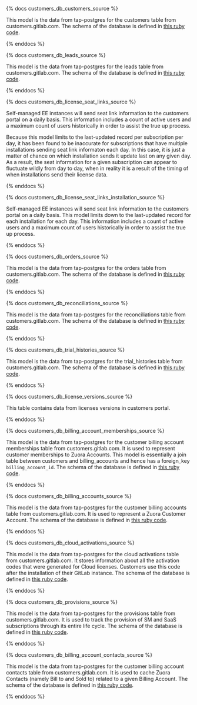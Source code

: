{% docs customers_db_customers_source %}

This model is the data from tap-postgres for the customers table from customers.gitlab.com. The schema of the database is defined in [this ruby code](https://gitlab.com/gitlab-org/customers-gitlab-com/blob/master/db/schema.rb).

{% enddocs %}

{% docs customers_db_leads_source %}

This model is the data from tap-postgres for the leads table from customers.gitlab.com. The schema of the database is defined in [this ruby code](https://gitlab.com/gitlab-org/customers-gitlab-com/blob/master/db/schema.rb).

{% enddocs %}

{% docs customers_db_license_seat_links_source %}

Self-managed EE instances will send seat link information to the customers portal on a daily basis. This information includes a count of active users and a maximum count of users historically in order to assist the true up process.

Because this model limits to the last-updated record per subscription per day, it has been found to be inaccurate for subscriptions that have multiple installations sending seat
link informaton each day. In this case, it is just a matter of chance on which installation sends it update last on any given day. As a result, the seat information for a given
subscription can appear to fluctuate wildly from day to day, when in reality it is a result of the timing of when installations send their license data.

{% enddocs %}

{% docs customers_db_license_seat_links_installation_source %}

Self-managed EE instances will send seat link information to the customers portal on a daily basis. This model limits down to the last-updated record for each installation for each day. This information includes a count of active users and a maximum count of users historically in order to assist the true up process.

{% enddocs %}

{% docs customers_db_orders_source %}

This model is the data from tap-postgres for the orders table from customers.gitlab.com. The schema of the database is defined in [this ruby code](https://gitlab.com/gitlab-org/customers-gitlab-com/blob/master/db/schema.rb).

{% enddocs %}

{% docs customers_db_reconciliations_source %}

This model is the data from tap-postgres for the reconciliations table from customers.gitlab.com. The schema of the database is defined in [this ruby code](https://gitlab.com/gitlab-org/customers-gitlab-com/blob/master/db/schema.rb).

{% enddocs %}

{% docs customers_db_trial_histories_source %}

This model is the data from tap-postgres for the trial_histories table from customers.gitlab.com. The schema of the database is defined in [this ruby code](https://gitlab.com/gitlab-org/customers-gitlab-com/blob/master/db/schema.rb).

{% enddocs %}

{% docs customers_db_license_versions_source %}

This table contains data from licenses versions in customers portal.

{% enddocs %}

{% docs customers_db_billing_account_memberships_source %}

This model is the data from tap-postgres for the customer billing account memberships table from customers.gitlab.com. It is used to represent customer memberships to Zuora Accounts. This model is essentially a join table between customers and billing_accounts and hence has a foreign_key `billing_account_id`. The schema of the database is defined in [this ruby code](https://gitlab.com/gitlab-org/customers-gitlab-com/blob/master/db/schema.rb).

{% enddocs %}

{% docs customers_db_billing_accounts_source %}

This model is the data from tap-postgres for the customer billing accounts table from customers.gitlab.com. It is used to represent a Zuora Customer Account. The schema of the database is defined in [this ruby code](https://gitlab.com/gitlab-org/customers-gitlab-com/blob/master/db/schema.rb).

{% enddocs %}

{% docs customers_db_cloud_activations_source %}

This model is the data from tap-postgres for the cloud activations table from customers.gitlab.com. It stores information about all the activation codes that were generated for Cloud licenses. Customers use this code after the installation of their GitLab instance. The schema of the database is defined in [this ruby code](https://gitlab.com/gitlab-org/customers-gitlab-com/blob/master/db/schema.rb).

{% enddocs %}

{% docs customers_db_provisions_source %}

This model is the data from tap-postgres for the provisions table from customers.gitlab.com. It is used to track the provision of SM and SaaS subscriptions through its entire life cycle. The schema of the database is defined in [this ruby code](https://gitlab.com/gitlab-org/customers-gitlab-com/blob/master/db/schema.rb).

{% enddocs %}

{% docs customers_db_billing_account_contacts_source %}

This model is the data from tap-postgres for the customer billing account contacts table from customers.gitlab.com. It is used to cache Zuora Contacts (namely Bill to and Sold to) related to a given Billing Account. The schema of the database is defined in [this ruby code](https://gitlab.com/gitlab-org/customers-gitlab-com/blob/master/db/schema.rb).

{% enddocs %}

